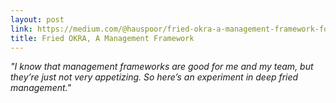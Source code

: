 ```yaml
---
layout: post
link: https://medium.com/@hauspoor/fried-okra-a-management-framework-for-people-who-dont-like-vegetables-9ef44fb1a4f4
title: Fried OKRA, A Management Framework
---
```


*"I know that management frameworks are good for me and my team, but they’re just not very appetizing. So here’s an experiment in deep fried management."*
